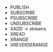 * PUBLISH
* SUBSCRIBE
* PSUBSCRIBE
* UNSUBSCRIBE
* XADD -> streams
* XREAD
* XRANGE
* XREVERSERANGE
